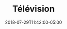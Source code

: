 ---
translationKey: "television"
title: "Télévision"
date: 2018-07-29T11:42:00-05:00
description: "tv"
---
